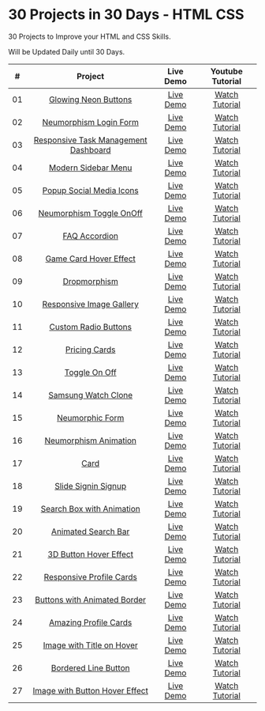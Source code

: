 # 30 Projects in 30 Days - HTML CSS

30 Projects to Improve your HTML and CSS Skills.

Will be Updated Daily until 30 Days.

| #            | Project    | Live Demo     |   Youtube Tutorial   |
| :---:        |    :---:   |    :---:      |       :---:      |
| 01       | [Glowing Neon Buttons](https://github.com/somanath-goudar/30Projects30Days/tree/master/1-glowing-neon-buttons)      | [Live Demo](https://somanath-goudar.github.io/30Projects30Days/1-glowing-neon-buttons/)   | [Watch Tutorial](https://youtu.be/TGVncD5dtcI)      |
| 02       | [Neumorphism Login Form](https://github.com/somanath-goudar/30Projects30Days/tree/master/2-neumorphism-login-form)      | [Live Demo](https://somanath-goudar.github.io/30Projects30Days/2-neumorphism-login-form/)   | [Watch Tutorial](https://youtu.be/A8OBtZR9Msw)      |
| 03       | [Responsive Task Management Dashboard](https://github.com/somanath-goudar/30Projects30Days/tree/master/3-task-management-dashboard-ui)      | [Live Demo](https://somanath-goudar.github.io/30Projects30Days/3-task-management-dashboard-ui/)   | [Watch Tutorial](https://youtu.be/mvXX32keamM)      |
| 04       | [Modern Sidebar Menu](https://github.com/somanath-goudar/30Projects30Days/tree/master/4-modern-sidebar-menu)      | [Live Demo](https://somanath-goudar.github.io/30Projects30Days/4-modern-sidebar-menu/)   | [Watch Tutorial](https://youtu.be/W6G458BAAYY)      |
| 05       | [Popup Social Media Icons](https://github.com/somanath-goudar/30Projects30Days/tree/master/5-popup-social-icons)      | [Live Demo](https://somanath-goudar.github.io/30Projects30Days/5-popup-social-icons/)   | [Watch Tutorial](https://youtu.be/X86OxINWnVk)      |
| 06       | [Neumorphism Toggle OnOff](https://github.com/somanath-goudar/30Projects30Days/tree/master/6-neumorphism-toggle-onoff)      | [Live Demo](https://somanath-goudar.github.io/30Projects30Days/6-neumorphism-toggle-onoff/)   | [Watch Tutorial](https://youtu.be/HcEXOqHgcL4)      |
| 07       | [FAQ Accordion](https://github.com/somanath-goudar/30Projects30Days/tree/master/7-faq-accordion)      | [Live Demo](https://somanath-goudar.github.io/30Projects30Days/7-faq-accordion/)   | [Watch Tutorial](https://youtu.be/qdYY4a-qPTk)      |
| 08       | [Game Card Hover Effect](https://github.com/somanath-goudar/30Projects30Days/tree/master/8-game-card-hover)      | [Live Demo](https://somanath-goudar.github.io/30Projects30Days/8-game-card-hover/)   | [Watch Tutorial](https://youtu.be/DmEcanPih_4)      |
| 09       | [Dropmorphism](https://github.com/somanath-goudar/30Projects30Days/tree/master/9-dropmorphism)      | [Live Demo](https://somanath-goudar.github.io/30Projects30Days/9-dropmorphism/)   | [Watch Tutorial](https://youtu.be/1FygYA8bUIY)      |
| 10       | [Responsive Image Gallery](https://github.com/somanath-goudar/30Projects30Days/tree/master/10-responsive-image-gallery)      | [Live Demo](https://somanath-goudar.github.io/30Projects30Days/10-responsive-image-gallery/)   | [Watch Tutorial](https://youtu.be/6VgThhxrTdk)      |
| 11       | [Custom Radio Buttons](https://github.com/somanath-goudar/30Projects30Days/tree/master/11-custom-radio-buttons)      | [Live Demo](https://somanath-goudar.github.io/30Projects30Days/11-custom-radio-buttons/)   | [Watch Tutorial](https://youtu.be/ixx5hctmhFU)      |
| 12       | [Pricing Cards](https://github.com/somanath-goudar/30Projects30Days/tree/master/12-pricing-cards)      | [Live Demo](https://somanath-goudar.github.io/30Projects30Days/12-pricing-cards/)   | [Watch Tutorial](https://youtu.be/3no4wrHP2Ek)      |
| 13       | [Toggle On Off](https://github.com/somanath-goudar/30Projects30Days/tree/master/13-toggle-onoff)      | [Live Demo](https://somanath-goudar.github.io/30Projects30Days/13-toggle-onoff/)   | [Watch Tutorial](https://youtu.be/E1lCCB6y_JE)      |
| 14       | [Samsung Watch Clone](https://github.com/somanath-goudar/30Projects30Days/tree/master/14-samsung-watch-clone)      | [Live Demo](https://somanath-goudar.github.io/30Projects30Days/14-samsung-watch-clone/)   | [Watch Tutorial](https://youtu.be/LwPBMR97edA)      |
| 15       | [Neumorphic Form](https://github.com/somanath-goudar/30Projects30Days/tree/master/15-neumorphic-form)      | [Live Demo](https://somanath-goudar.github.io/30Projects30Days/15-neumorphic-form/)   | [Watch Tutorial](https://youtu.be/8oxFH0GpiAQ)      |
| 16       | [Neumorphism Animation](https://github.com/somanath-goudar/30Projects30Days/tree/master/16-neumorphism-animation)      | [Live Demo](https://somanath-goudar.github.io/30Projects30Days/16-neumorphism-animation/)   | [Watch Tutorial](https://youtu.be/RUsjvG3_rNA)      |
| 17       | [Card](https://github.com/somanath-goudar/30Projects30Days/tree/master/17-card)      | [Live Demo](https://somanath-goudar.github.io/30Projects30Days/17-card/)   | [Watch Tutorial](https://youtu.be/xQCsnByVyIs)      |
| 18       | [Slide Signin Signup](https://github.com/somanath-goudar/30Projects30Days/tree/master/18-slide-signin-signup)      | [Live Demo](https://somanath-goudar.github.io/30Projects30Days/18-slide-signin-signup/)   | [Watch Tutorial](https://youtu.be/au9dLf9IMQ0)      |
| 19       | [Search Box with Animation](https://github.com/somanath-goudar/30Projects30Days/tree/master/19-search-box-with-animation)      | [Live Demo](https://somanath-goudar.github.io/30Projects30Days/19-search-box-with-animation/)   | [Watch Tutorial](https://youtu.be/1NAbwz4Reyw)      |
| 20       | [Animated Search Bar](https://github.com/somanath-goudar/30Projects30Days/tree/master/20-animated-search-bar)      | [Live Demo](https://somanath-goudar.github.io/30Projects30Days/20-animated-search-bar/)   | [Watch Tutorial](https://youtu.be/96YFUIStTUk)      |
| 21       | [3D Button Hover Effect](https://github.com/somanath-goudar/30Projects30Days/tree/master/21-hover-effect)      | [Live Demo](https://somanath-goudar.github.io/30Projects30Days/21-hover-effect/)   | [Watch Tutorial](https://youtu.be/9y4jma20KDA)      |
| 22       | [Responsive Profile Cards](https://github.com/somanath-goudar/30Projects30Days/tree/master/22-profile-card)      | [Live Demo](https://somanath-goudar.github.io/30Projects30Days/22-profile-card/)   | [Watch Tutorial](https://youtu.be/DjNqabcLOoE)      |
| 23       | [Buttons with Animated Border](https://github.com/somanath-goudar/30Projects30Days/tree/master/23-buttons-with-animated-border)      | [Live Demo](https://somanath-goudar.github.io/30Projects30Days/23-buttons-with-animated-border/)   | [Watch Tutorial](https://youtu.be/1--XN4gLL8M)      |
| 24       | [Amazing Profile Cards](https://github.com/somanath-goudar/30Projects30Days/tree/master/24-profile-card2)      | [Live Demo](https://somanath-goudar.github.io/30Projects30Days/24-profile-card2/)   | [Watch Tutorial](https://youtu.be/W2TomrNWAl4)      |
| 25       | [Image with Title on Hover](https://github.com/somanath-goudar/30Projects30Days/tree/master/25-image-with-titleon-hover)      | [Live Demo](https://somanath-goudar.github.io/30Projects30Days/25-image-with-titleon-hover/)   | [Watch Tutorial](https://youtu.be/0hY0mwrQp1M)      |
| 26       | [Bordered Line Button](https://github.com/somanath-goudar/30Projects30Days/tree/master/26-bordered-line-button)      | [Live Demo](https://somanath-goudar.github.io/30Projects30Days/26-bordered-line-button/)   | [Watch Tutorial](https://youtu.be/VZcZYlcFvCA)      |
| 27       | [Image with Button Hover Effect](https://github.com/somanath-goudar/30Projects30Days/tree/master/27-image-with-buttonon-hover)      | [Live Demo](https://somanath-goudar.github.io/30Projects30Days/27-image-with-buttonon-hoverd/)   | [Watch Tutorial](https://youtu.be/ZuFVxZdHKkE)      |








